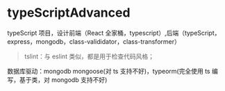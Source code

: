 # typeScriptAdvanced

typeScript 项目，设计前端（React 全家桶，typescript）,后端（typeScript，express，mongodb，class-valididator，class-transformer）

> tslint：与 eslint 类似，都是用于检查代码风格；

数据库驱动：mongodb mongoose(对 ts 支持不好)，typeorm(完全使用 ts 编写，基于类，对 mongodb 支持不好)

